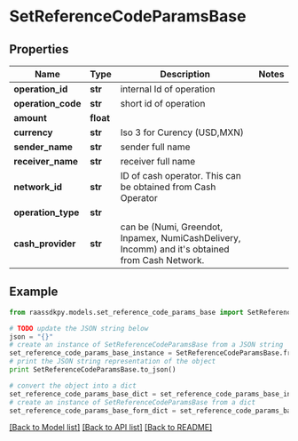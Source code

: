 # SetReferenceCodeParamsBase


## Properties
Name | Type | Description | Notes
------------ | ------------- | ------------- | -------------
**operation_id** | **str** | internal Id of operation | 
**operation_code** | **str** | short id of operation | 
**amount** | **float** |  | 
**currency** | **str** | Iso 3 for Curency (USD,MXN) | 
**sender_name** | **str** | sender full name | 
**receiver_name** | **str** | receiver full name | 
**network_id** | **str** | ID of cash operator. This can be obtained from Cash Operator | 
**operation_type** | **str** |  | 
**cash_provider** | **str** | can be (Numi, Greendot, Inpamex, NumiCashDelivery, Incomm) and it&#39;s obtained from Cash Network. | 

## Example

```python
from raassdkpy.models.set_reference_code_params_base import SetReferenceCodeParamsBase

# TODO update the JSON string below
json = "{}"
# create an instance of SetReferenceCodeParamsBase from a JSON string
set_reference_code_params_base_instance = SetReferenceCodeParamsBase.from_json(json)
# print the JSON string representation of the object
print SetReferenceCodeParamsBase.to_json()

# convert the object into a dict
set_reference_code_params_base_dict = set_reference_code_params_base_instance.to_dict()
# create an instance of SetReferenceCodeParamsBase from a dict
set_reference_code_params_base_form_dict = set_reference_code_params_base.from_dict(set_reference_code_params_base_dict)
```
[[Back to Model list]](../README.md#documentation-for-models) [[Back to API list]](../README.md#documentation-for-api-endpoints) [[Back to README]](../README.md)


